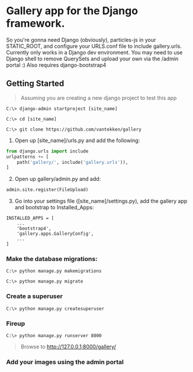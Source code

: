 # Gallery app for the Django framework.

So you're gonna need Django (obviously), particles-js in your STATIC_ROOT, and configure your URLS.conf file to include gallery.urls. 
Currently only works in a Django dev environment.
You may need to use Django shell to remove QuerySets and upload your own via the /admin portal :)
Also requires django-bootstrap4

## Getting Started

>Assuming you are creating a new django project to test this app
```
C:\> django-admin startproject [site_name]
```
```
C:\> cd [site_name]
```
```
C:\> git clone https://github.com/vantekken/gallery
```

1. Open up [site_name]/urls.py and add the following:
```python
from django.urls import include
urlpatterns += [
    path('gallery/', include('gallery.urls')),
]
```
2. Open up gallery/admin.py and add:
```python 
admin.site.register(FileUpload)
```
3. Go into your settings file ([site_name]/settings.py), add the gallery app and bootstrap to Installed_Apps:
```
INSTALLED_APPS = [
    ...
    'bootstrap4',
    'gallery.apps.GalleryConfig',
    ...
]
```
### Make the database migrations:
```
C:\> python manage.py makemigrations
```
```
C:\> python manage.py migrate
```
### Create a superuser
```
C:\> python manage.py createsuperuser
```
### Fireup
```
C:\> python manage.py runserver 8000
```
> Browse to http://127.0.0.1:8000/gallery/

### Add your images using the admin portal 